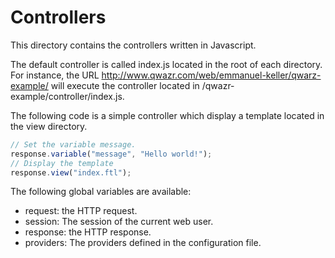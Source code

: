 # Controllers

This directory contains the controllers written in Javascript.

The default controller is called index.js located in the root of each directory.
For instance, the URL http://www.qwazr.com/web/emmanuel-keller/qwarz-example/ will execute
the controller located in /qwazr-example/controller/index.js.

The following code is a simple controller which display a template located in the view directory.

```javascript
// Set the variable message.
response.variable("message", "Hello world!");
// Display the template 
response.view("index.ftl");
```

The following global variables are available:
- request: the HTTP request.
- session: The session of the current web user.
- response: the HTTP response.
- providers: The providers defined in the configuration file.
